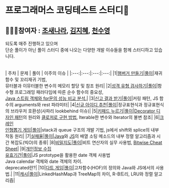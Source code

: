 # 프로그래머스 코딩테스트 스터디📝
## 👩🏻‍💻참여자 : [조새나라](https://github.com/BardsTale), [김지혜](https://github.com/kzh4295), [천수영](https://github.com/store321)
되도록 매주 진행하고 있으며<br>
단순 풀이가 아닌 풀이 스터디 중에 나오는 다양한 개발 이슈들을 함께 스터디하고 있습니다.<br>
<br><br>
| 주차 | 문제 | 풀이 | 이주의 이슈 |
|:---:|:---:|:---:|:---:|
|1|[햄버거 만들기](https://school.programmers.co.kr/learn/courses/30/lessons/133502)|[풀이](https://github.com/BardsTale/cote/blob/main/1_week/)|재귀함수 및 꼬리재귀 기법,<br>뮤터블과 이뮤터블한 변수의 메모리 할당 및 참조 원리|
|2|[성격 유형 검사하기](https://school.programmers.co.kr/learn/courses/30/lessons/118666)|[풀이](https://github.com/BardsTale/cote/blob/main/2_week/)|함수형 프로그래밍 패러다임에 따른 순수 함수의 중요성,<br>[Java 스트림 객체와 for문의 성능 비교 분석.](https://sigridjin.medium.com/java-stream-api%EB%8A%94-%EC%99%9C-for-loop%EB%B3%B4%EB%8B%A4-%EB%8A%90%EB%A6%B4%EA%B9%8C-50dec4b9974b)|
|3|[신고 결과 받기](https://school.programmers.co.kr/learn/courses/30/lessons/92334)|[풀이](https://github.com/BardsTale/cote/blob/main/3_week/)|커링 패턴, JS 함수의 arguments와 rest 파라미터|
|4|[신규 아이디 추천](https://school.programmers.co.kr/learn/courses/30/lessons/72410)|[풀이](https://github.com/BardsTale/cote/blob/main/4_week/)|정규표현식과 정규표현식의 브라우저 호환성(사파리 lookbehind 이슈)|
|5|[키패드 누르기](https://school.programmers.co.kr/learn/courses/30/lessons/67256)|[풀이](https://github.com/BardsTale/cote/blob/main/5_week/)|[Decorator 디자인 패턴](https://jeonghwan-kim.github.io/javascript-decorator-pattern/)의 원리와 [클로저로 구현 방법](https://github.com/BardsTale/cote/blob/main/5_week/decoratorClosure.js), Iterable한 변수와 Iterator의 불변 참조|
|6|[크레인<br>인형뽑기 게임](https://school.programmers.co.kr/learn/courses/30/lessons/64061)|[풀이](https://github.com/BardsTale/cote/blob/main/6_week/)|stack과 queue 구조의 개발 기법, js에서 shift와 splice의 내부 작동 원리|
|7|[실패율](https://school.programmers.co.kr/learn/courses/30/lessons/42889)|[풀이](https://github.com/BardsTale/cote/blob/main/7_week/)|[Java](https://sabarada.tistory.com/138)와 [JS](https://woong-jae.com/javascript/220412-sort-implementation)의 배열 소팅 메소드의 내부 정렬 알고리즘과 시간 복잡도(빅O)의 종류|
|8|[비밀지도](https://school.programmers.co.kr/learn/courses/30/lessons/17681?language=javascript)|[풀이](https://github.com/BardsTale/cote/blob/main/8_week/)|비트 연산자의 실무 사용법, [Bitwise Cheat Sheet](https://union.io/images/repo/20170531-00--895036.png)|
|9|[개인정보 수집<br>유효기간](https://school.programmers.co.kr/learn/courses/30/lessons/150370)|[풀이](https://github.com/BardsTale/cote/blob/main/9_week/)|JS prototype을 활용한 date 객체 사용법<br>Java calendar 객체와 date 객체의 차이.<br>deprecated란?|
|10|[다트 게임](https://school.programmers.co.kr/learn/courses/30/lessons/17682)|[풀이](https://github.com/BardsTale/cote/blob/main/10_week/)|고차함수(HOF)의 정의와 Java와 JS에서의 사용법.|
|11|[캐시](https://school.programmers.co.kr/learn/courses/30/lessons/17680)|[풀이](https://github.com/BardsTale/cote/blob/main/11_week/)|LinkedHashMap과 TreeMap의 차이, R-B트리, LRU와 정렬 알고리즘|

